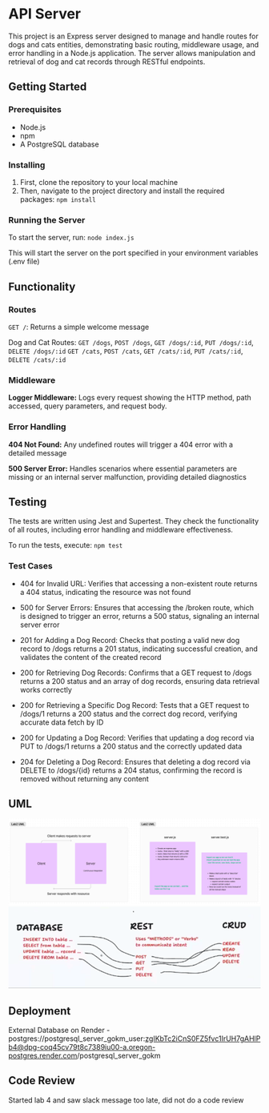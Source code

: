 # API Server
This project is an Express server designed to manage and handle routes for dogs and cats entities, demonstrating basic routing, middleware usage, and error handling in a Node.js application. The server allows manipulation and retrieval of dog and cat records through RESTful endpoints.

## Getting Started

### Prerequisites
- Node.js
- npm
- A PostgreSQL database

### Installing
1. First, clone the repository to your local machine
2. Then, navigate to the project directory and install the required packages: `npm install`

### Running the Server
To start the server, run: `node index.js`

This will start the server on the port specified in your environment variables (.env file)

## Functionality
### Routes
`GET /`: Returns a simple welcome message

Dog and Cat Routes:
`GET /dogs`, `POST /dogs`, `GET /dogs/:id`, `PUT /dogs/:id`, `DELETE /dogs/:id`
`GET /cats`, `POST /cats`, `GET /cats/:id`, `PUT /cats/:id`, `DELETE /cats/:id`

### Middleware
**Logger Middleware:** Logs every request showing the HTTP method, path accessed, query parameters, and request body.

### Error Handling
**404 Not Found:** Any undefined routes will trigger a 404 error with a detailed message

**500 Server Error:** Handles scenarios where essential parameters are missing or an internal server malfunction, providing detailed diagnostics

## Testing
The tests are written using Jest and Supertest. They check the functionality of all routes, including error handling and middleware effectiveness.

To run the tests, execute: `npm test`

### Test Cases
- 404 for Invalid URL: Verifies that accessing a non-existent route returns a 404 status, indicating the resource was not found

- 500 for Server Errors: Ensures that accessing the /broken route, which is designed to trigger an error, returns a 500 status, signaling an internal server error

- 201 for Adding a Dog Record: Checks that posting a valid new dog record to /dogs returns a 201 status, indicating successful creation, and validates the content of the created record

- 200 for Retrieving Dog Records: Confirms that a GET request to /dogs returns a 200 status and an array of dog records, ensuring data retrieval works correctly

- 200 for Retrieving a Specific Dog Record: Tests that a GET request to /dogs/1 returns a 200 status and the correct dog record, verifying accurate data fetch by ID

- 200 for Updating a Dog Record: Verifies that updating a dog record via PUT to /dogs/1 returns a 200 status and the correctly updated data

- 204 for Deleting a Dog Record: Ensures that deleting a dog record via DELETE to /dogs/{id} returns a 204 status, confirming the record is removed without returning any content

## UML
![UML Diagram](./img/uml2.png)
![UML Diagram](./img/uml3.png)


## Deployment
External Database on Render - postgres://postgresql_server_gokm_user:zgIKbTc2iCnS0FZ5fvc1IrUH7gAHlPb4@dpg-coq45cv79t8c7389iu00-a.oregon-postgres.render.com/postgresql_server_gokm

## Code Review
Started lab 4 and saw slack message too late, did not do a code review